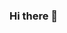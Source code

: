 ### Hi there 👋

<!--
- 🔭 I’m currently working with the support tools team
- 📫 How to reach me: try Slack and message me.
-->
